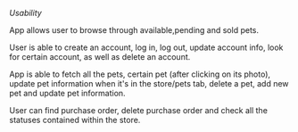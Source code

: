 _Usability_

App allows user to browse through available,pending and sold pets.

User is able to create an account, log in, log out, update account info, look for certain account, as well as delete an account.

App is able to fetch all the pets, certain pet (after clicking on its photo), update pet information when it's in the store/pets tab, delete a pet,
add new pet and update pet information.

User can find purchase order, delete purchase order and check all the statuses contained within the store.
